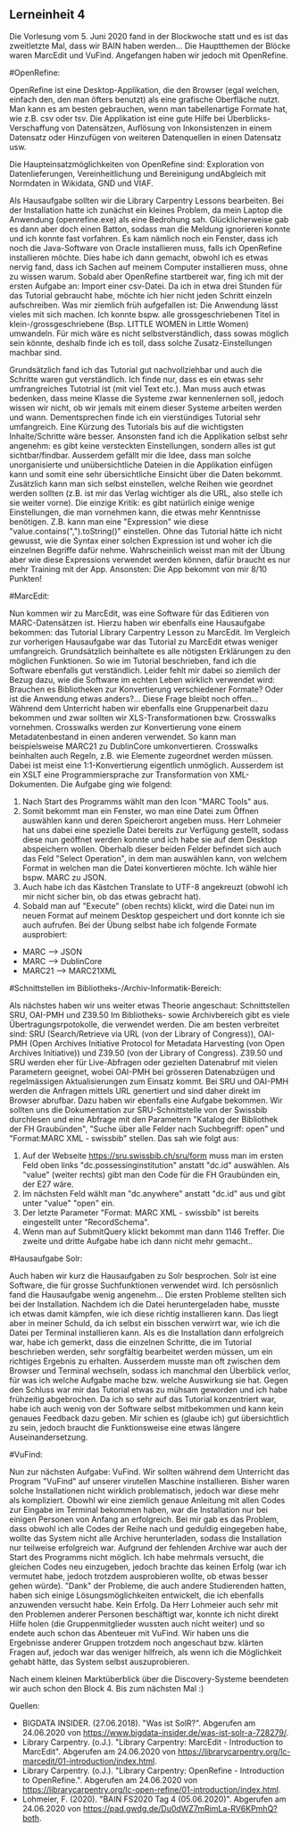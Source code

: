 Lerneinheit 4
---

Die Vorlesung vom 5. Juni 2020 fand in der Blockwoche statt und es ist das zweitletzte Mal, dass wir BAIN haben werden... Die Hauptthemen der Blöcke waren MarcEdit und VuFind. Angefangen haben wir jedoch mit OpenRefine. 

#OpenRefine: 

OpenRefine ist eine Desktop-Applikation, die den Browser (egal welchen, einfach den, den man öfters benutzt) als eine grafische Oberfläche nutzt. Man kann es am besten gebrauchen, wenn man tabellenartige Formate hat, wie z.B. csv oder tsv. Die Applikation ist eine gute Hilfe bei Überblicks-Verschaffung von Datensätzen, Auflösung von Inkonsistenzen in einem Datensatz oder Hinzufügen von weiteren Datenquellen in einen Datensatz usw.

Die Haupteinsatzmöglichkeiten von OpenRefine sind: Exploration von Datenlieferungen, Vereinheitlichung und Bereinigung undAbgleich mit Normdaten in Wikidata, GND und VIAF.

Als Hausaufgabe sollten wir die Library Carpentry Lessons bearbeiten. Bei der Installation hatte ich zunächst ein kleines Problem, da mein Laptop die Anwendung (openrefine.exe) als eine Bedrohung sah. Glücklicherweise gab es dann aber doch einen Batton, sodass man die Meldung ignorieren konnte und ich konnte fast vorfahren. Es kam nämlich noch ein Fenster, dass ich noch die Java-Software von Oracle installieren muss, falls ich OpenRefine installieren möchte. Dies habe ich dann gemacht, obwohl ich es etwas nervig fand, dass ich Sachen auf meinem Computer installieren muss, ohne zu wissen warum. Sobald aber OpenRefine startbereit war, fing ich mit der ersten Aufgabe an: Import einer csv-Datei. Da ich in etwa drei Stunden für das Tutorial gebraucht habe, möchte ich hier nicht jeden Schritt einzeln aufschreiben. Was mir ziemlich früh aufgefallen ist: Die Anwendung lässt vieles mit sich machen. Ich konnte bspw. alle grossgeschriebenen Titel in klein-/grossgeschriebene (Bsp. LITTLE WOMEN in Little Women) umwandeln. Für mich wäre es nicht selbstverständlich, dass sowas möglich sein könnte, deshalb finde ich es toll, dass solche Zusatz-Einstellungen machbar sind. 

Grundsätzlich fand ich das Tutorial gut nachvollziehbar und auch die Schritte waren gut verständlich. Ich finde nur, dass es ein etwas sehr umfrangreiches Tutotrial ist (mit viel Text etc.). Man muss auch etwas bedenken, dass meine Klasse die Systeme zwar kennenlernen soll, jedoch wissen wir nicht, ob wir jemals mit einem dieser Systeme arbeiten werden und wann. Dementsprechen finde ich ein vierstündiges Tutorial sehr umfangreich. Eine Kürzung des Tutorials bis auf die wichtigsten Inhalte/Schritte wäre besser. Ansonsten fand ich die Applikation selbst sehr angenehm: es gibt keine versteckten Einstellungen, sondern alles ist gut sichtbar/findbar. Ausserdem gefällt mir die Idee, dass man solche unorganisierte und unübersichtliche Dateien in die Applikation einfügen kann und somit eine sehr übersichtliche Einsicht über die Daten bekommt. Zusätzlich kann man sich selbst einstellen, welche Reihen wie geordnet werden sollten (z.B. ist mir das Verlag wichtiger als die URL, also stelle ich sie weiter vorne). Die einzige Kritik: es gibt natürlich einige wenige Einstellungen, die man vornehmen kann, die etwas mehr Kenntnisse benötigen. Z.B. kann man eine "Expression" wie diese "value.contains(",").toString()" einstellen. Ohne das Tutorial hätte ich nicht gewusst, wie die Syntax einer solchen Expression ist und woher ich die einzelnen Begriffe dafür nehme. Wahrscheinlich weisst man mit der Übung aber wie diese Expressions verwendet werden können, dafür braucht es nur mehr Training mit der App. Ansonsten: Die App bekommt von mir 8/10 Punkten!

#MarcEdit:

Nun kommen wir zu MarcEdit, was eine Software für das Editieren von MARC-Datensätzen ist. Hierzu haben wir ebenfalls eine Hausaufgabe bekommen: das Tutorial Library Carpentry Lesson zu MarcEdit. Im Vergleich zur vorherigen Hausaufgabe war das Tutorial zu MarcEdit etwas weniger umfangreich. Grundsätzlich beinhaltete es alle nötigsten Erklärungen zu den möglichen Funktionen. So wie im Tutorial beschrieben, fand ich die Software ebenfalls gut verständlich. Leider fehlt mir dabei so ziemlich der Bezug dazu, wie die Software im echten Leben wirklich verwendet wird: Brauchen es Bibliotheken zur Konvertierung verschiedener Formate? Oder ist die Anwendung etwas anders?... Diese Frage bleibt noch offen... Während dem Unterricht haben wir ebenfalls eine Gruppenarbeit dazu bekommen und zwar sollten wir XLS-Transformationen bzw. Crosswalks vornehmen. Crosswalks werden zur Konvertierung vone einem Metadatenbestand in einen anderen verwendet. So kann man beispielsweise MARC21 zu DublinCore umkonvertieren. Crosswalks beinhalten auch Regeln, z.B. wie Elemente zugeordnet werden müssen. Dabei ist meist eine 1:1-Konvertierung eigentlich unmöglich. Ausserdem ist ein XSLT eine Programmiersprache zur Transformation von XML-Dokumenten. Die Aufgabe ging wie folgend:
1) Nach Start des Programms wählt man den Icon "MARC Tools" aus.
2) Somit bekommt man ein Fenster, wo man eine Datei zum Öffnen auswählen kann und deren Speicherort angeben muss. Herr Lohmeier hat uns dabei eine spezielle Datei bereits zur Verfügung gestellt, sodass diese nun geöffnet werden konnte und ich habe sie auf dem Desktop abspeichern wollen.
Oberhalb dieser beiden Felder befindet sich auch das Feld "Select Operation", in dem man auswählen kann, von welchem Format in welchen man die Datei konvertieren möchte. Ich wähle hier bspw. MARC zu JSON.
3) Auch habe ich das Kästchen Translate to UTF-8 angekreuzt (obwohl ich mir nicht sicher bin, ob das etwas gebracht hat).
4) Sobald man auf "Execute" (oben rechts) klickt, wird die Datei nun im neuen Format auf meinem Desktop gespeichert und dort konnte ich sie auch aufrufen. Bei der Übung selbst habe ich folgende Formate ausprobiert:
- MARC –> JSON
- MARC –> DublinCore
- MARC21 –> MARC21XML

#Schnittstellen im Bibliotheks-/Archiv-Informatik-Bereich:

Als nächstes haben wir uns weiter etwas Theorie angeschaut: Schnittstellen SRU, OAI-PMH und Z39.50 Im Bibliotheks- sowie Archivbereich gibt es viele Übertragungsrpotokolle, die verwendet werden. Die am besten verbreitet sind: SRU (Search/Retrieve via URL (von der Library of Congress)), OAI-PMH (Open Archives Initiative Protocol for Metadata Harvesting (von Open Archives Initiative)) und Z39.50 (von der Library of Congress). Z39.50 und SRU werden eher für Live-Abfragen oder gezielten Datenabruf mit vielen Parametern geeignet, wobei OAI-PMH bei grösseren Datenabzügen und regelmässigen Aktualisierungen zum Einsatz kommt. Bei SRU und OAI-PMH werden die Anfragen mittels URL genertiert und sind daher direkt im Browser abrufbar. Dazu haben wir ebenfalls eine Aufgabe bekommen. Wir sollten uns die Dokumentation zur SRU-Schnittstelle von der Swissbib durchlesen und eine Abfrage mit den Parametern "Katalog der Bibliothek der FH Graubünden", "Suche über alle Felder nach Suchbegriff: open" und "Format:MARC XML - swissbib" stellen. Das sah wie folgt aus:
1) Auf der Webseite https://sru.swissbib.ch/sru/form muss man im ersten Feld oben links "dc.possessinginstitution" anstatt "dc.id" auswählen. Als "value" (weiter rechts) gibt man den Code für die FH Graubünden ein, der E27 wäre.
2) Im nächsten Feld wählt man "dc.anywhere" anstatt "dc.id" aus und gibt unter "value" "open" ein.
3) Der letzte Parameter "Format: MARC XML - swissbib" ist bereits eingestellt unter "RecordSchema".
4) Wenn man auf SubmitQuery klickt bekommt man dann 1146 Treffer. Die zweite und dritte Aufgabe habe ich dann nicht mehr gemacht..

#Hausaufgabe Solr: 

Auch haben wir kurz die Hausaufgaben zu Solr besprochen. Solr ist eine Software, die für grosse Suchfunktionen verwendet wird. Ich persösnlich fand die Hausaufgabe wenig angenehm... Die ersten Probleme stellten sich bei der Installation. Nachdem ich die Datei heruntergeladen habe, musste ich etwas damit kämpfen, wie ich diese richtig installieren kann. Das liegt aber in meiner Schuld, da ich selbst ein bisschen verwirrt war, wie ich die Datei per Terminal installieren kann. Als es die Installation dann erfolgreich war, habe ich gemerkt, dass die einzelnen Schritte, die im Tutorial beschrieben werden, sehr sorgfältig bearbeitet werden müssen, um ein richtiges Ergebnis zu erhalten. Ausserdem musste man oft zwischen dem Browser und Terminal wechseln, sodass ich manchmal den Überblick verlor, für was ich welche Aufgabe mache bzw. welche Auswirkung sie hat. Gegen den Schluss war mir das Tutorial etwas zu mühsam geworden und ich habe frühzeitig abgebrochen. Da ich so sehr auf das Tutorial konzentriert war, habe ich auch wenig von der Software selbst mitbekommen und kann kein genaues Feedback dazu geben. Mir schien es (glaube ich) gut übersichtlich zu sein, jedoch braucht die Funktionsweise eine etwas längere Auseinandersetzung. 

#VuFind:

Nun zur nächsten Aufgabe: VuFind. Wir sollten während dem Unterricht das Program "VuFind" auf unserer virutellen Maschine installieren. Bisher waren solche Installationen nicht  wirklich problematisch, jedoch war diese mehr als kompliziert. Obowhl wir eine ziemlich genaue Anleitung mit allen Codes zur Eingabe im Terminal bekommen haben, war die Installation nur bei einigen Personen von Anfang an erfolgreich. Bei mir gab es das Problem, dass obwohl ich alle Codes der Reihe nach und geduldig eingegeben habe, wollte das System nicht alle Archive herunterladen, sodass die Installation nur teilweise erfolgreich war. Aufgrund der fehlenden Archive war auch der Start des Programms nicht möglich. Ich habe mehrmals versucht, die gleichen Codes neu einzugeben, jedoch brachte das keinen Erfolg (war ich vermutet habe, jedoch trotzdem ausprobieren wollte, ob etwas besser gehen würde). "Dank" der Probleme, die auch andere Studierenden hatten, haben sich einige Lösungsmöglichkeiten entwickelt, die ich ebenfalls anzuwenden versucht habe. Kein Erfolg. Da Herr Lohmeier auch sehr mit den Problemen anderer Personen beschäftigt war, konnte ich nicht direkt Hilfe holen (die Gruppenmitglieder wussten auch nicht weiter) und so endete auch schon das Abenteuer mit VuFind. Wir haben uns die Ergebnisse anderer Gruppen trotzdem noch angeschaut bzw. klärten Fragen auf, jedoch war das weniger hilfreich, als wenn ich die Möglichkeit gehabt hätte, das System selbst auszuprobieren.

Nach einem kleinen Marktüberblick über die Discovery-Systeme beendeten wir auch schon den Block 4. Bis zum nächsten Mal :)

Quellen:
- BIGDATA INSIDER. (27.06.2018). "Was ist SolR?". Abgerufen am 24.06.2020 von https://www.bigdata-insider.de/was-ist-solr-a-728279/. 
- Library Carpentry. (o.J.). "Library Carpentry: MarcEdit - Introduction to MarcEdit". Abgerufen am 24.06.2020 von https://librarycarpentry.org/lc-marcedit/01-introduction/index.html. 
- Library Carpentry. (o.J.). "Library Carpentry: OpenRefine - Introduction to OpenRefine.". Abgerufen am 24.06.2020 von https://librarycarpentry.org/lc-open-refine/01-introduction/index.html. 
- Lohmeier, F. (2020). "BAIN FS2020 Tag 4 (05.06.2020)". Abgerufen am 24.06.2020 von https://pad.gwdg.de/Du0dWZ7mRimLa-RV6KPmhQ?both. 
